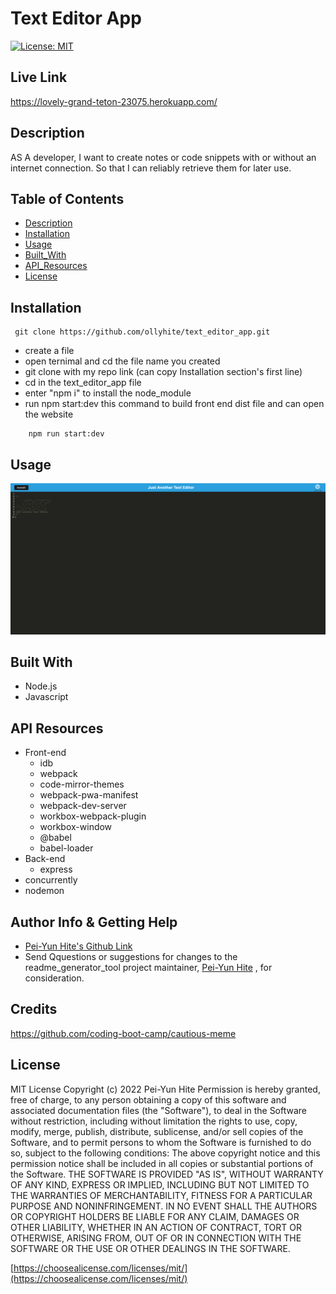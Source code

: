 # Text Editor App

[![License: MIT](https://img.shields.io/badge/License-MIT-yellow.svg)](https://opensource.org/licenses/MIT)

## Live Link

https://lovely-grand-teton-23075.herokuapp.com/

## Description

AS A developer, I want to create notes or code snippets with or without an internet connection. So that I can reliably retrieve them for later use.

## Table of Contents

- [Description](#description)
- [Installation](#installation)
- [Usage](#usage)
- [Built_With](#built-with)
- [API_Resources](#api-resources)
- [License](#license)

## Installation

```
 git clone https://github.com/ollyhite/text_editor_app.git
```

- create a file
- open ternimal and cd the file name you created
- git clone with my repo link (can copy Installation section's first line)
- cd in the text_editor_app file
- enter "npm i" to install the node_module
- run npm start:dev this command to build front end dist file and can open the website

```
    npm run start:dev
```

## Usage

![screenshot](./client/src/images/text_editor_screenshot.png)

## Built With

- Node.js
- Javascript

## API Resources

- Front-end
  - idb
  - webpack
  - code-mirror-themes
  - webpack-pwa-manifest
  - webpack-dev-server
  - workbox-webpack-plugin
  - workbox-window
  - @babel
  - babel-loader
- Back-end
  - express
- concurrently
- nodemon

## Author Info & Getting Help

- [Pei-Yun Hite's Github Link](https://github.com/ollyhite)
- Send Qquestions or suggestions for changes to the readme_generator_tool project maintainer, [Pei-Yun Hite](mailto:ollyhite8520@gmail.com?subject=[GitHub]%20employee_organizer%20) , for consideration.

## Credits

https://github.com/coding-boot-camp/cautious-meme

## License

MIT License
Copyright (c) 2022 Pei-Yun Hite
Permission is hereby granted, free of charge, to any person obtaining a copy of this software and associated documentation files (the "Software"), to deal in the Software without restriction, including without limitation the rights to use, copy, modify, merge, publish, distribute, sublicense, and/or sell copies of the Software, and to permit persons to whom the Software is furnished to do so, subject to the following conditions:
The above copyright notice and this permission notice shall be included in all copies or substantial portions of the Software.
THE SOFTWARE IS PROVIDED "AS IS", WITHOUT WARRANTY OF ANY KIND, EXPRESS OR IMPLIED, INCLUDING BUT NOT LIMITED TO THE WARRANTIES OF MERCHANTABILITY, FITNESS FOR A PARTICULAR PURPOSE AND NONINFRINGEMENT. IN NO EVENT SHALL THE AUTHORS OR COPYRIGHT HOLDERS BE LIABLE FOR ANY CLAIM, DAMAGES OR OTHER LIABILITY, WHETHER IN AN ACTION OF CONTRACT, TORT OR OTHERWISE, ARISING FROM, OUT OF OR IN CONNECTION WITH THE SOFTWARE OR THE USE OR OTHER DEALINGS IN THE SOFTWARE.

[https://choosealicense.com/licenses/mit/](https://choosealicense.com/licenses/mit/)
